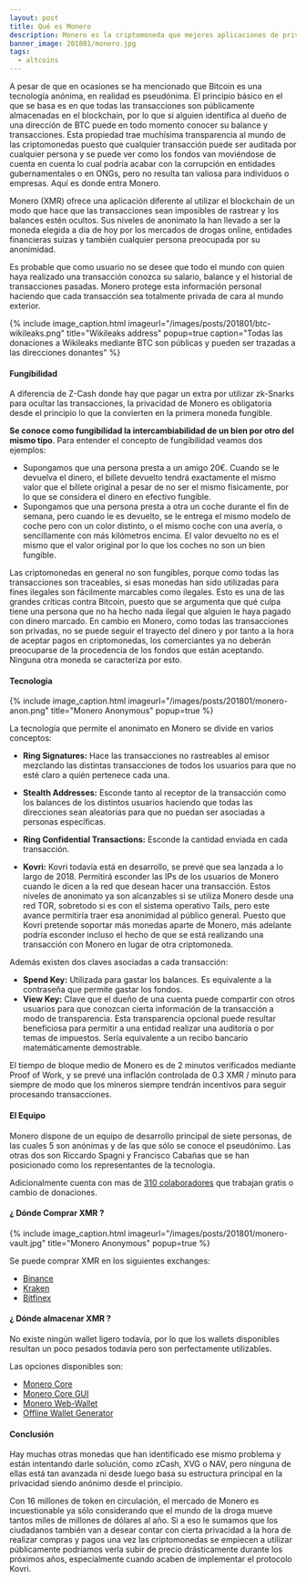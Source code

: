 ```yaml
---
layout: post
title: Qué es Monero
description: Monero es la criptomoneda que mejores aplicaciones de privacidad ha implementado. Veamos en detalle en qué consiste y de qué manera consigue estos niveles de anonimidad a la hora de realizar transacciones.
banner_image: 201801/monero.jpg
tags:
  - altcoins
---
```


A pesar de que en ocasiones se ha mencionado que Bitcoin es una tecnología anónima, en realidad es pseudónima. El principio básico en el que se basa es en que todas las transacciones son públicamente almacenadas en el blockchain, por lo que si alguien identifica al dueño de una dirección de BTC puede en todo momento conocer su balance y transacciones. Esta propiedad trae muchísima transparencia al mundo de las criptomonedas puesto que cualquier transacción puede ser auditada por cualquier persona y se puede ver como los fondos van moviéndose de cuenta en cuenta lo cual podría acabar con la corrupción en entidades gubernamentales o en ONGs, pero no resulta tan valiosa para individuos o empresas. Aquí es donde entra Monero.

<!--more-->

Monero (XMR) ofrece una aplicación diferente al utilizar el blockchain de un modo que hace que las transacciones sean imposibles de rastrear y los balances estén ocultos. Sus niveles de anonimato la han llevado a ser la moneda elegida a dia de hoy por los mercados de drogas online, entidades financieras suizas y también cualquier persona preocupada por su anonimidad.

Es probable que como usuario no se desee que todo el mundo con quien haya realizado una transacción conozca su salario, balance y el historial de transacciones pasadas. Monero protege esta información personal haciendo que cada transacción sea totalmente privada de cara al mundo exterior.

{% include image_caption.html imageurl="/images/posts/201801/btc-wikileaks.png" title="Wikileaks address" popup=true caption="Todas las donaciones a Wikileaks mediante BTC son públicas y pueden ser trazadas a las direcciones donantes" %}

#### Fungibilidad

A diferencia de Z-Cash donde hay que pagar un extra por utilizar zk-Snarks para ocultar las transacciones, la privacidad de Monero es obligatoria desde el principio lo que la convierten en la primera moneda fungible.

**Se conoce como fungibilidad la intercambiabilidad de un bien por otro del mismo tipo**. Para entender el concepto de fungibilidad veamos dos ejemplos:

* Supongamos que una persona presta a un amigo 20€. Cuando se le devuelva el dinero, el billete devuelto tendrá exactamente el mismo valor que el billete original a pesar de no ser el mismo físicamente, por lo que se considera el dinero en efectivo fungible.
* Supongamos que una persona presta a otra un coche durante el fin de semana, pero cuando le es devuelto, se le entrega el mismo modelo de coche pero con un color distinto, o el mismo coche con una avería, o sencillamente con más kilómetros encima. El valor devuelto no es el mismo que el valor original por lo que los coches no son un bien fungible.

Las criptomonedas en general no son fungibles, porque como todas las transacciones son traceables, si esas monedas han sido utilizadas para fines ilegales son fácilmente marcables como ilegales. Esto es una de las grandes críticas contra Bitcoin, puesto que se argumenta que qué culpa tiene una persona que no ha hecho nada ilegal que alguien le haya pagado con dinero marcado. En cambio en Monero, como todas las transacciones son privadas, no se puede seguir el trayecto del dinero y por tanto a la hora de aceptar pagos en criptomonedas, los comerciantes ya no deberán preocuparse de la procedencia de los fondos que están aceptando. Ninguna otra moneda se caracteriza por esto.

#### Tecnologia

{% include image_caption.html imageurl="/images/posts/201801/monero-anon.png" title="Monero Anonymous" popup=true %}

La tecnología que permite el anonimato en Monero se divide en varios conceptos:

* **Ring Signatures:** Hace las transacciones no rastreables al emisor mezclando las distintas transacciones de todos los usuarios para que no esté claro a quién pertenece cada una.

* **Stealth Addresses:**  Esconde tanto al receptor de la transacción como los balances de los distintos usuarios haciendo que todas las direcciones sean aleatorias para que no puedan ser asociadas a personas específicas.

* **Ring Confidential Transactions:** Esconde la cantidad enviada en cada transacción.

* **Kovri:** Kovri todavía está en desarrollo, se prevé que sea lanzada a lo largo de 2018. Permitirá esconder las IPs de los usuarios de Monero cuando le dicen a la red que desean hacer una transacción. Estos niveles de anonimato ya son alcanzables si se utiliza Monero desde una red TOR, sobretodo si es con el sistema operativo Tails, pero este avance permitiría traer esa anonimidad al público general. Puesto que Kovri pretende soportar más monedas aparte de Monero, más adelante podría esconder incluso el hecho de que se está realizando una transacción con Monero en lugar de otra criptomoneda. 

Además existen dos claves asociadas a cada transacción:

* **Spend Key:** Utilizada para gastar los balances. Es equivalente a la contraseña que permite gastar los fondos.
* **View Key:** Clave que el dueño de una cuenta puede compartir con otros usuarios para que conozcan cierta información de la transacción a modo de transparencia. Esta transparencia opcional puede resultar beneficiosa para permitir a una entidad realizar una auditoría o por temas de impuestos. Sería equivalente a un recibo bancario matemáticamente demostrable.

El tiempo de bloque medio de Monero es de 2 minutos verificados mediante Proof of Work, y se prevé una inflación controlada de 0.3 XMR / minuto para siempre de modo que los mineros siempre tendrán incentivos para seguir procesando transacciones.

#### El Equipo

Monero dispone de un equipo de desarrollo principal de siete personas, de las cuales 5 son anónimas y de las que sólo se conoce el pseudónimo. Las otras dos son Riccardo Spagni y Francisco Cabañas que se han posicionado como los representantes de la tecnología.

Adicionalmente cuenta con mas de [310 colaboradores](https://www.openhub.net/p/monero) que trabajan gratis o cambio de donaciones.

#### ¿ Dónde Comprar XMR ?

{% include image_caption.html imageurl="/images/posts/201801/monero-vault.jpg" title="Monero Anonymous" popup=true %}

Se puede comprar XMR en los siguientes exchanges:
* [Binance](https://www.binance.com/?ref=11317062)
* [Kraken](https://www.kraken.com/)
* [Bitfinex](https://www.bitfinex.com)

#### ¿ Dónde almacenar XMR ?

No existe ningún wallet ligero todavía, por lo que los wallets disponibles resultan un poco pesados todavía pero son perfectamente utilizables.

Las opciones disponibles son:

* [Monero Core](https://getmonero.org/downloads/)
* [Monero Core GUI](https://getmonero.org/2017/10/27/monero-0.11.1.0-released.html)
* [Monero Web-Wallet](https://mymonero.com/)
* [Offline Wallet Generator](https://moneroaddress.org/)

#### Conclusión

Hay muchas otras monedas que han identificado ese mismo problema y están intentando darle solución, como zCash, XVG o NAV, pero ninguna de ellas está tan avanzada ni desde luego basa su estructura principal en la privacidad siendo anónimo desde el principio.

Con 16 millones de token en circulación, el mercado de Monero es incuestionable ya sólo considerando que el mundo de la droga mueve tantos miles de millones de dólares al año. Si a eso le sumamos que los ciudadanos también van a desear contar con cierta privacidad a la hora de realizar compras y pagos una vez las criptomonedas se empiecen a utilizar públicamente podríamos verla subir de precio drásticamente durante los próximos años, especialmente cuando acaben de implementar el protocolo Kovri.